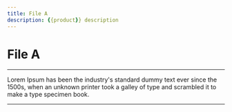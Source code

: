 ```yaml
---
title: File A
description: {{product}} description
---
```

# File A

---

Lorem Ipsum has been the industry's standard dummy text ever since the 1500s, when an unknown printer took a galley of type and scrambled it to make a type specimen book.

---
